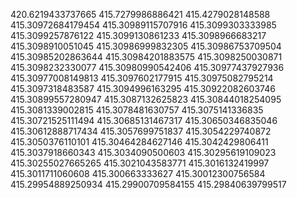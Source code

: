 420.6219433737665
415.7279986886421
415.4279028148588
415.30972684179454
415.30989115707916
415.3099303333985
415.3099257876122
415.3099130861233
415.3098966683217
415.3098910051045
415.30986999832305
415.30986753709504
415.30985202863644
415.30984201883575
415.3098250030871
415.3098232330077
415.30980990542406
415.30977437927936
415.30977008149813
415.3097602177915
415.30975082795214
415.3097318483587
415.3094996163295
415.30922082603746
415.30899557280947
415.3087132625823
415.30844018254095
415.3081339002815
415.3078481630757
415.3075141336835
415.30721525111494
415.30685131467317
415.30650346835046
415.30612888717434
415.3057699751837
415.3054229740872
415.3050376110101
415.30464284627146
415.3042429806411
415.3037918660343
415.3034090500603
415.30295619109023
415.30255027665265
415.3021043583771
415.3016132419997
415.3011711060608
415.300663333627
415.30012300756584
415.29954889250934
415.29900709584155
415.29840639799517
